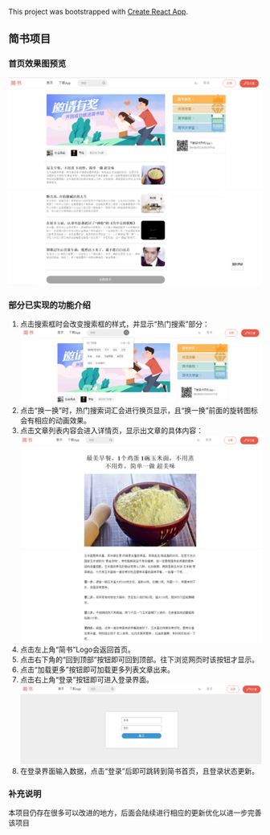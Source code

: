 This project was bootstrapped with [Create React App](https://github.com/facebook/create-react-app).

## 简书项目

### 首页效果图预览
![image](https://github.com/victorelf/Jianshu-Project/blob/master/images/Homepage1.png)
![image](https://github.com/victorelf/Jianshu-Project/blob/master/images/Homepage2.png)
### 部分已实现的功能介绍

1. 点击搜索框时会改变搜索框的样式，并显示“热门搜索”部分：
![image](https://github.com/victorelf/Jianshu-Project/blob/master/images/SearchItem.png)
2. 点击“换一换”时，热门搜索词汇会进行换页显示，且“换一换”前面的旋转图标会有相应的动画效果。
3. 点击文章列表内容会进入详情页，显示出文章的具体内容：
![image](https://github.com/victorelf/Jianshu-Project/blob/master/images/Detail%20Page1.png)
![image](https://github.com/victorelf/Jianshu-Project/blob/master/images/Detail%20Page2.png)
4. 点击左上角“简书”Logo会返回首页。
5. 点击右下角的“回到顶部”按钮即可回到顶部。往下浏览网页时该按钮才显示。
6. 点击“加载更多”按钮即可加载更多列表文章出来。
7. 点击右上角“登录”按钮即可进入登录界面。
![image](https://github.com/victorelf/Jianshu-Project/blob/master/images/Login%20Page.png)
8. 在登录界面输入数据，点击“登录”后即可跳转到简书首页，且登录状态更新。

### 补充说明

本项目仍存在很多可以改进的地方，后面会陆续进行相应的更新优化以进一步完善该项目


